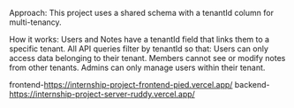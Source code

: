  Approach:
This project uses a shared schema with a tenantId column for multi-tenancy.

How it works:
Users and Notes have a tenantId field that links them to a specific tenant.
All API queries filter by tenantId so that:
Users can only access data belonging to their tenant.
Members cannot see or modify notes from other tenants.
Admins can only manage users within their tenant.

frontend-https://internship-project-frontend-pied.vercel.app/
backend-https://internship-project-server-ruddy.vercel.app/
